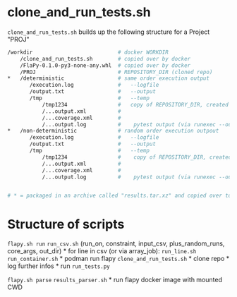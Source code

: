 # clone_and_run_tests.sh

`clone_and_run_tests.sh` builds up the following structure for a Project "PROJ"

```bash
/workdir                           # docker WORKDIR
    /clone_and_run_tests.sh        # copied over by docker
    /FlaPy-0.1.0-py3-none-any.whl  # copied over by docker
    /PROJ                          # REPOSITORY_DIR (cloned repo)
*   /deterministic                 # same order execution output
       /execution.log              #   --logfile
       /output.txt                 #   --output
       /tmp                        #   --temp
           /tmp1234                #   copy of REPOSITORY_DIR, created and deleted by analysis.py
           /...output.xml          #
           /...coverage.xml        #
           /...output.log          #    pytest output (via runexec --output)
*   /non-deterministic             # random order execution outpout
       /execution.log              #   --logfile
       /output.txt                 #   --output
       /tmp                        #   --temp
           /tmp1234                #    copy of REPOSITORY_DIR, created and deleted by analysis.py
           /...output.xml          #
           /...coverage.xml        #
           /...output.log          #    pytest output (via runexec --output)


# * = packaged in an archive called "results.tar.xz" and copied over to ITERATION_RESULTS_DIR
```

# Structure of scripts

`flapy.sh run`
    `run_csv.sh` (run_on, constraint, input_csv, plus_random_runs, core_args, out_dir)
    * for line in csv (or via array_job):
        `run_line.sh`
            `run_container.sh`
            * podman run flapy
                `clone_and_run_tests.sh`
                * clone repo
                * log further infos
                * run `run_tests.py`

`flapy.sh parse`
    `results_parser.sh`
    * run flapy docker image with mounted CWD

